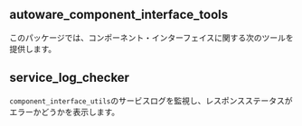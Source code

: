 ## autoware_component_interface_tools

このパッケージでは、コンポーネント・インターフェイスに関する次のツールを提供します。

## service_log_checker

`component_interface_utils`のサービスログを監視し、レスポンスステータスがエラーかどうかを表示します。
